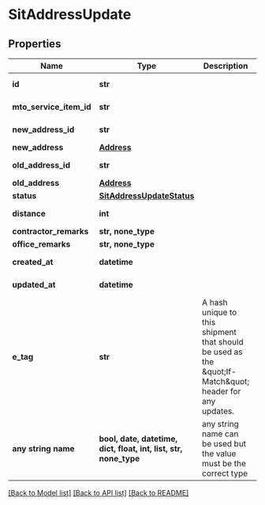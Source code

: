 # SitAddressUpdate


## Properties
Name | Type | Description | Notes
------------ | ------------- | ------------- | -------------
**id** | **str** |  | [optional] [readonly] 
**mto_service_item_id** | **str** |  | [optional] [readonly] 
**new_address_id** | **str** |  | [optional] [readonly] 
**new_address** | [**Address**](Address.md) |  | [optional] 
**old_address_id** | **str** |  | [optional] [readonly] 
**old_address** | [**Address**](Address.md) |  | [optional] 
**status** | [**SitAddressUpdateStatus**](SitAddressUpdateStatus.md) |  | [optional] 
**distance** | **int** |  | [optional] [readonly] 
**contractor_remarks** | **str, none_type** |  | [optional] 
**office_remarks** | **str, none_type** |  | [optional] 
**created_at** | **datetime** |  | [optional] [readonly] 
**updated_at** | **datetime** |  | [optional] [readonly] 
**e_tag** | **str** | A hash unique to this shipment that should be used as the \&quot;If-Match\&quot; header for any updates. | [optional] [readonly] 
**any string name** | **bool, date, datetime, dict, float, int, list, str, none_type** | any string name can be used but the value must be the correct type | [optional]

[[Back to Model list]](../README.md#documentation-for-models) [[Back to API list]](../README.md#documentation-for-api-endpoints) [[Back to README]](../README.md)


